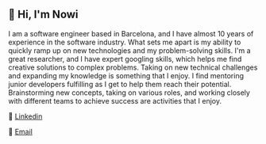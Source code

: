 ## 👋 Hi, I'm Nowi

I am a software engineer based in Barcelona, and I have almost 10 years of experience in the software industry. What sets me apart is my ability to quickly ramp up on new technologies and my problem-solving skills. I'm a great researcher, and I have expert googling skills, which helps me find creative solutions to complex problems. Taking on new technical challenges and expanding my knowledge is something that I enjoy. I find mentoring junior developers fulfilling as I get to help them reach their potential. Brainstorming new concepts, taking on various roles, and working closely with different teams to achieve success are activities that I enjoy.

💼 [Linkedin](https://www.linkedin.com/in/noelia-belén-lópez-fontana-7142a05b/)

📧 [Email](mailto:lopeznoeliab@gmail.com)
